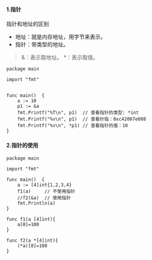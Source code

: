 #### 1.指针

指针和地址的区别
 - 地址：就是内存地址，用字节来表示。
 - 指针：带类型的地址。

> &：表示取地址。
> *：表示取值。


```
package main

import "fmt"


func main()  {
	a := 10
	p1 := &a
	fmt.Printf("%T\n", p1)	// 查看指针的类型:	*int
	fmt.Printf("%v\n", p1)	// 查看针指：0xc42007e008
	fmt.Printf("%v\n", *p1) // 查看指针的值：10
}
```
#### 2.指针的使用

```
package main

import "fmt"

func main()  {
	a := [4]int{1,2,3,4}
	f1(a)	  // 不使用指针
	//f2(&a)  // 使用指针
	fmt.Println(a)
}

func f1(a [4]int){
	a[0]=100
}

func f2(a *[4]int){
	(*a)[0]=100
}

```
